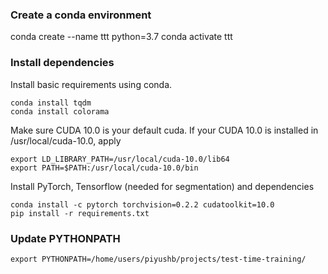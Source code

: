 
### Create a conda environment

conda create --name ttt python=3.7
conda activate ttt

### Install dependencies

Install basic requirements using conda.
```
conda install tqdm
conda install colorama
```

Make sure CUDA 10.0 is your default cuda. If your CUDA 10.0 is installed in /usr/local/cuda-10.0, apply

```
export LD_LIBRARY_PATH=/usr/local/cuda-10.0/lib64
export PATH=$PATH:/usr/local/cuda-10.0/bin
```

Install PyTorch, Tensorflow (needed for segmentation) and dependencies
```
conda install -c pytorch torchvision=0.2.2 cudatoolkit=10.0
pip install -r requirements.txt
```

### Update PYTHONPATH

```
export PYTHONPATH=/home/users/piyushb/projects/test-time-training/
```
